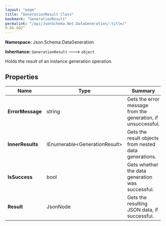 ```yaml
---
layout: "page"
title: "GenerationResult Class"
bookmark: "GenerationResult"
permalink: "/api/JsonSchema.Net.DataGeneration/:title/"
0.06.002"
---
```

**Namespace:** Json.Schema.DataGeneration

**Inheritance:**
`GenerationResult`
 🡒 
`object`

Holds the result of an instance generation operation.

## Properties

| Name | Type | Summary |
|---|---|---|
| **ErrorMessage** | string | Gets the error message from the generation, if unsuccessful. |
| **InnerResults** | IEnumerable\<GenerationResult\> | Gets the result objects from nested data generations. |
| **IsSuccess** | bool | Gets whether the data generation was successful. |
| **Result** | JsonNode | Gets the resulting JSON data, if successful. |

